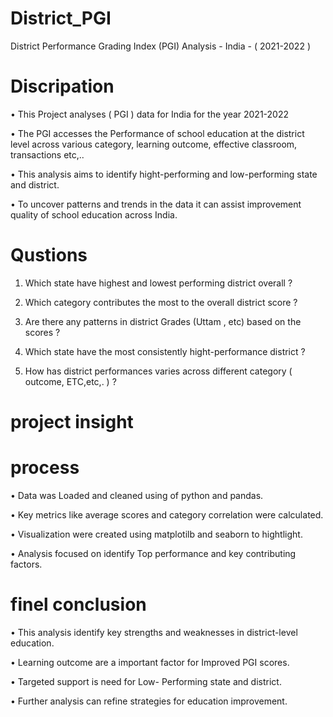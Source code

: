 # District_PGI
District Performance Grading Index (PGI) Analysis - India - ( 2021-2022 )

# Discripation 
•	This Project analyses ( PGI ) data for India for the year 2021-2022

•	The PGI accesses the Performance of school education at the district level across various category, learning outcome, effective classroom, transactions etc,..

•	This analysis aims to identify hight-performing and low-performing state and district.

•	To uncover patterns and trends in the data it can assist improvement quality of school education across India.

 # Qustions 
1.	Which state have highest and lowest performing district overall ?

2.	Which category contributes the most to the overall district score ?

3.	Are there any patterns in district Grades (Uttam , etc) based on the scores ?

4.	Which state have the most consistently hight-performance district ?

5.	How has district performances varies across different category ( outcome, ETC,etc,. )   ?

# project insight




# process
•	Data was Loaded and cleaned using of python and pandas.

•	Key metrics like average scores and category correlation were calculated.

•	Visualization were created using matplotilb and seaborn to hightlight.

•	Analysis focused on identify Top performance and key contributing factors.

# finel conclusion
•	This analysis identify key strengths and weaknesses in district-level education.

•	Learning outcome are a important factor for Improved PGI scores.

•	Targeted support is need for Low- Performing state and district.

•	Further analysis can refine strategies for education improvement. 












